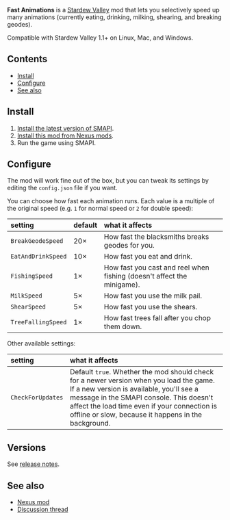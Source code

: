 ﻿**Fast Animations** is a [Stardew Valley](http://stardewvalley.net/) mod that lets you selectively
speed up many animations (currently eating, drinking, milking, shearing, and breaking geodes).

Compatible with Stardew Valley 1.1+ on Linux, Mac, and Windows.

## Contents
* [Install](#install)
* [Configure](#configure)
* [See also](#see-also)

## Install
1. [Install the latest version of SMAPI](https://github.com/Pathoschild/SMAPI/releases).
2. [Install this mod from Nexus mods](http://www.nexusmods.com/stardewvalley/mods/1089/).
3. Run the game using SMAPI.

## Configure
The mod will work fine out of the box, but you can tweak its settings by editing the `config.json`
file if you want.

You can choose how fast each animation runs. Each value is a multiple of the original speed (e.g. `1` for
normal speed or `2` for double speed):

setting           | default | what it affects
:---------------- | :------ | :------------------
`BreakGeodeSpeed` | 20× | How fast the blacksmiths breaks geodes for you.
`EatAndDrinkSpeed` | 10× | How fast you eat and drink.
`FishingSpeed` | 1× | How fast you cast and reel when fishing (doesn't affect the minigame).
`MilkSpeed` | 5× | How fast you use the milk pail.
`ShearSpeed` | 5× | How fast you use the shears.
`TreeFallingSpeed` | 1× | How fast trees fall after you chop them down.

Other available settings:

setting           | what it affects
:---------------- | :------------------
`CheckForUpdates` | Default `true`. Whether the mod should check for a newer version when you load the game. If a new version is available, you'll see a message in the SMAPI console. This doesn't affect the load time even if your connection is offline or slow, because it happens in the background.

## Versions
See [release notes](release-notes.md).

## See also
* [Nexus mod](http://www.nexusmods.com/stardewvalley/mods/1089/)
* [Discussion thread](http://community.playstarbound.com/threads/smapi-fast-animations.132074/)
